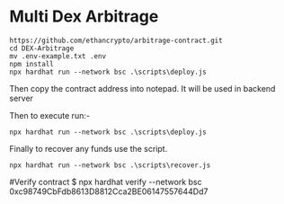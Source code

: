 # Multi Dex Arbitrage

```shell
https://github.com/ethancrypto/arbitrage-contract.git
cd DEX-Arbitrage
mv .env-example.txt .env
npm install
npx hardhat run --network bsc .\scripts\deploy.js
```
Then copy the contract address into notepad. It will be used in backend server

Then to execute run:-

```shell
npx hardhat run --network bsc .\scripts\deploy.js
```

Finally to recover any funds use the script.

```shell
npx hardhat run --network bsc .\scripts\recover.js
```

#Verify contract
$ npx hardhat  verify --network bsc 0xc98749CbFdb8613D8812Cca2BE06147557644Dd7
